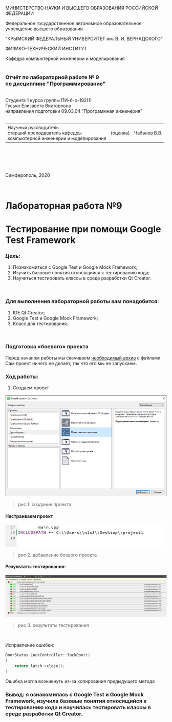 МИНИСТЕРСТВО НАУКИ  И ВЫСШЕГО ОБРАЗОВАНИЯ РОССИЙСКОЙ ФЕДЕРАЦИИ  

Федеральное государственное автономное образовательное учреждение высшего образования  

"КРЫМСКИЙ ФЕДЕРАЛЬНЫЙ УНИВЕРСИТЕТ им. В. И. ВЕРНАДСКОГО"  

ФИЗИКО-ТЕХНИЧЕСКИЙ ИНСТИТУТ  

Кафедра компьютерной инженерии и моделирования
<br/><br/>
### Отчёт по лабораторной работе № 9<br/> по дисциплине "Программирование"
<br/>
​Cтудента 1 курса группы ПИ-б-о-192(1)<br/>
Гусько Елизавета Викторовна<br/>
направления подготовки 09.03.04 "Программная инженерия"  
<br/>


<br/>
<table>

<tr><td>Научный руководитель<br/> старший преподаватель кафедры<br/> компьютерной инженерии и моделирования</td>

<td>(оценка)</td>

<td>Чабанов В.В.</td>

</tr>

</table>

<br/><br/>

​

Симферополь, 2020

<br/>

# Лабораторная работа №9

# Тестирование при помощи Google Test Framework

### ***Цель***: 

1. Познакомиться с Google Test и Google Mock Framework;
2. Изучить базовые понятия относящийся к тестированию кода;
3. Научиться тестировать классы в среде разработки Qt Creator.
<br/>

### Для выполнения лабораторной работы вам понадобится:

1. IDE Qt Creator;
2. Google Test и Google Mock Framework;
3. Класс для тестирования.
<br/>

### Подготовка «боевого» проекта
 Перед началом работы мы скачиваем [необходимый архив](project1) с файлами. Сам проект ничего не делает, так что его мы не запускаем.

### Ход работы:
 
 1. Создаем проект <br/>

![ ](png/1.png "создаем проект")
>рис 1. создание проекта

#### Настраиваем проект <br/>

![ ](png/2.jpg "добавление проекта")
>рис 2. добавление боевого проекта

#### Результаты тестирования: <br/>

![ ](png/3.png "результаты")
>рис 3. результаты тестирования
<br/>

Исправление ошибки: 

``` c++
DoorStatus LockController::lockDoor()
{
    return latch->close();
}
```
Ошибка могла возникнуть из-за копирования предыдущего метода

### Вывод: я ознакомилась с Google Test и Google Mock Framework, изучила базовые понятия относящийся к тестированию кода и научилась тестировать классы в среде разработки Qt Creator.
